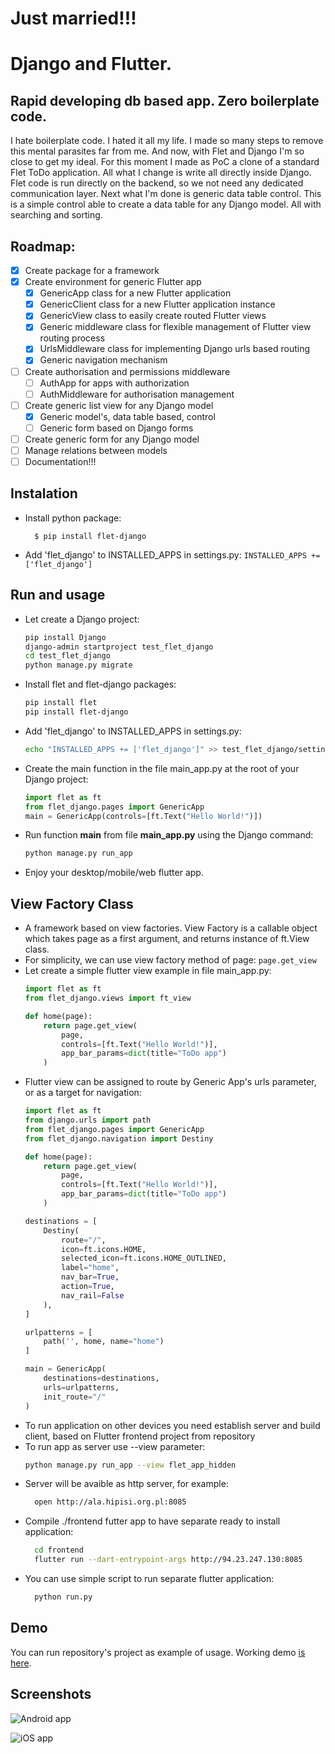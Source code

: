 # Just married!!!
# Django and Flutter.

## Rapid developing db based app. Zero boilerplate code.

I hate boilerplate code. I hated it all my life. I made so many steps to remove this mental parasites far from me. And now, with Flet and Django I'm so close to get my ideal. For this moment I made as PoC a clone of a standard Flet ToDo application. All what I change is write all directly inside Django. Flet code is run directly on the backend, so we not need any dedicated communication layer. Next what I'm done is generic data table control. This is a simple control able to create a data table for any Django model. All with searching and sorting.

## Roadmap:
* [x] Create package for a framework
* [x] Create environment for generic Flutter app
  * [x] GenericApp class for a new Flutter application
  * [x] GenericClient class for a new Flutter application instance
  * [x] GenericView class to easily create routed Flutter views
  * [x] Generic middleware class for flexible management of Flutter view routing process
  * [x] UrlsMiddleware class for implementing Django urls based routing
  * [x] Generic navigation mechanism
* [ ] Create authorisation and permissions middleware
  * [ ] AuthApp for apps with authorization
  * [ ] AuthMiddleware for authorisation management
* [ ] Create generic list view for any Django model
  * [x] Generic model's, data table based, control
  * [ ] Generic form based on Django forms
* [ ] Create generic form for any Django model
* [ ] Manage relations between models
* [ ] Documentation!!!

## Instalation
- Install python package:

        $ pip install flet-django
- Add 'flet_django' to INSTALLED_APPS in settings.py:
        `INSTALLED_APPS += ['flet_django']`


## Run and usage

* Let create a Django project:
    ```bash
    pip install Django
    django-admin startproject test_flet_django
    cd test_flet_django
    python manage.py migrate
    ```
* Install flet and flet-django packages:
    ```bash
    pip install flet
    pip install flet-django
    ```
* Add 'flet_django' to INSTALLED_APPS in settings.py:
    ```bash
    echo "INSTALLED_APPS += ['flet_django']" >> test_flet_django/settings.py
    ```
* Create the main function in the file main_app.py at the root of your Django project:
    ```python
    import flet as ft
    from flet_django.pages import GenericApp
    main = GenericApp(controls=[ft.Text("Hello World!")])
    ```
* Run function __main__ from file __main_app.py__ using the Django command:
    ```bash
    python manage.py run_app
    ```
* Enjoy your desktop/mobile/web flutter app.

## View Factory Class

- A framework based on view factories. View Factory is a callable object which takes page as a first argument, and returns instance of ft.View class.
- For simplicity, we can use view factory method of page: `page.get_view`
- Let create a simple flutter view example in file main_app.py:
    ```python
    import flet as ft
    from flet_django.views import ft_view

    def home(page):
        return page.get_view(
            page,
            controls=[ft.Text("Hello World!")],
            app_bar_params=dict(title="ToDo app")
        )
    ```
- Flutter view can be assigned to route by Generic App's urls parameter, or as a target for navigation:
    ```python
    import flet as ft
    from django.urls import path
    from flet_django.pages import GenericApp
    from flet_django.navigation import Destiny

    def home(page):
        return page.get_view(
            page,
            controls=[ft.Text("Hello World!")],
            app_bar_params=dict(title="ToDo app")
        )

    destinations = [
        Destiny(
            route="/",
            icon=ft.icons.HOME,
            selected_icon=ft.icons.HOME_OUTLINED,
            label="home",
            nav_bar=True,
            action=True,
            nav_rail=False
        ),
    ]

    urlpatterns = [
        path('', home, name="home")
    ]

    main = GenericApp(
        destinations=destinations,
        urls=urlpatterns,
        init_route="/"
    )

    ```
- To run application on other devices you need establish server and build client, based on Flutter frontend project from repository
- To run app as server use --view parameter:
    ```bash
    python manage.py run_app --view flet_app_hidden
    ```
- Server will be avaible as http server, for example:
    ```bash
      open http://ala.hipisi.org.pl:8085
    ```
- Compile ./frontend futter app to have separate ready to install application:
    ```bash
      cd frontend
      flutter run --dart-entrypoint-args http://94.23.247.130:8085
    ```
- You can use simple script to run separate flutter application:
    ```bash
      python run.py
    ```

## Demo
You can run repository's project as example of usage.
Working demo [is here](http://ala.hipisi.org.pl:8085).

## Screenshots

![Android app](./todo_pixel4.png)

![iOS app](./todo_iphone14.png)
